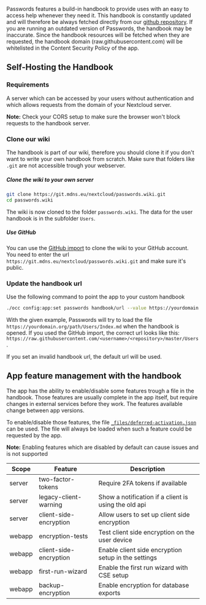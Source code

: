Passwords features a build-in handbook to provide uses with an easy to access help whenever they need it.
This handbook is constantly updated and will therefore be always fetched directly from our [github repository](https://github.com/marius-wieschollek/passwords/wiki).
If you are running an outdated version of Passwords, the handbook may be inaccurate.
Since the handbook resources will be fetched when they are requested, the handbook domain (raw.githubusercontent.com) will be whitelisted in the Content Security Policy of the app.

## Self-Hosting the Handbook
### Requirements
A server which can be accessed by your users without authentication and which allows requests from the domain of your Nextcloud server.

**Note:** Check your CORS setup to make sure the browser won't block requests to the handbook server.

### Clone our wiki
The handbook is part of our wiki, therefore you should clone it if you don't want to write your own handbook from scratch.
Make sure that folders like `.git` are not accessible trough your webserver.

##### Clone the wiki to your own server
```bash
git clone https://git.mdns.eu/nextcloud/passwords.wiki.git
cd passwords.wiki
```
The wiki is now cloned to the folder `passwords.wiki`.
The data for the user handbook is in the subfolder `Users`.

##### Use GitHub
You can use the [GitHub import](https://github.com/new/import) to clone the wiki to your GitHub account.
You need to enter the url `https://git.mdns.eu/nextcloud/passwords.wiki.git` and make sure it's public.


### Update the handbook url
Use the following command to point the app to your custom handbook
```bash
./occ config:app:set passwords handbook/url --value https://yourdomain.org/path/Users
```
With the given example, Passwords will try to load the file `https://yourdomain.org/path/Users/Index.md` when the handbook is opened.
If you used the GitHub import, the correct url looks like this: `https://raw.githubusercontent.com/<username>/<repository>/master/Users`.

If you set an invalid handbook url, the default url will be used.


## App feature management with the handbook
The app has the ability to enable/disable some features trough a file in the handbook.
Those features are usually complete in the app itself, but require changes in external services before they work.
The features available change between app versions.

To enable/disable those features, the file [`_files/deferred-activation.json`](../../Users/_files/deferred-activation.json) can be used.
The file will always be loaded when such a feature could be requested by the app.

**Note:** Enabling features which are disabled by default can cause issues and is not supported

| Scope | Feature | Description |
| --- | --- | --- |
| server | two-factor-tokens | Require 2FA tokens if available |
| server | legacy-client-warning | Show a notification if a client is using the old api |
| server | client-side-encryption | Allow users to set up client side encryption |
| webapp | encryption-tests | Test client side encryption on the user device |
| webapp | client-side-encryption | Enable client side encryption setup in the settings |
| webapp | first-run-wizard | Enable the first run wizard with CSE setup |
| webapp | backup-encryption | Enable encryption for database exports |